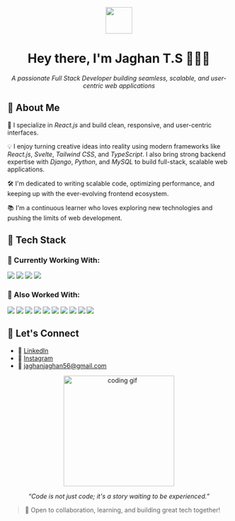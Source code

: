 <!-- Profile Header GIF -->
<p align="center">
  <img src="https://media.giphy.com/media/hvRJCLFzcasrR4ia7z/giphy.gif" width="60" />
</p>

<h1 align="center">Hey there, I'm Jaghan T.S 👨🏻‍💻</h1>
<p align="center">
<i>A passionate Full Stack Developer building seamless, scalable, and user-centric web applications</i>
</p>

## 🌟 About Me

🎯 I specialize in *React.js* and build clean, responsive, and user-centric interfaces.

💡 I enjoy turning creative ideas into reality using modern frameworks like *React.js*, *Svelte*, *Tailwind CSS*, and *TypeScript*. I also bring strong backend expertise with *Django*, *Python*, and *MySQL* to build full-stack, scalable web applications.


🛠 I'm dedicated to writing scalable code, optimizing performance, and keeping up with the ever-evolving frontend ecosystem.

📚 I'm a continuous learner who loves exploring new technologies and pushing the limits of web development.

## 🚀 Tech Stack

### 🔧 Currently Working With:
<p align="left">
  <img src="https://img.shields.io/badge/React-20232A?style=for-the-badge&logo=react&logoColor=61DAFB" />
  <img src="https://img.shields.io/badge/Svelte-FF3E00?style=for-the-badge&logo=svelte&logoColor=white" />
  <img src="https://img.shields.io/badge/TypeScript-3178C6?style=for-the-badge&logo=typescript&logoColor=white" />
  <img src="https://img.shields.io/badge/JavaScript-F7DF1E?style=for-the-badge&logo=javascript&logoColor=black" />
</p>

### 🧰 Also Worked With:
<p align="left">
  <img src="https://img.shields.io/badge/HTML5-E34F26?style=for-the-badge&logo=html5&logoColor=white" />
  <img src="https://img.shields.io/badge/CSS3-1572B6?style=for-the-badge&logo=css3&logoColor=white" />
  <img src="https://img.shields.io/badge/TailwindCSS-06B6D4?style=for-the-badge&logo=tailwindcss&logoColor=white" />
  <img src="https://img.shields.io/badge/Bootstrap-7952B3?style=for-the-badge&logo=bootstrap&logoColor=white" />
  <img src="https://img.shields.io/badge/Postman-FF6C37?style=for-the-badge&logo=postman&logoColor=white" />
  <img src="https://img.shields.io/badge/Python-3776AB?style=for-the-badge&logo=python&logoColor=white" />
  <img src="https://img.shields.io/badge/Django-092E20?style=for-the-badge&logo=django&logoColor=white" />
  <img src="https://img.shields.io/badge/MySQL-4479A1?style=for-the-badge&logo=mysql&logoColor=white" />
  <img src="https://img.shields.io/badge/React-20232A?style=for-the-badge&logo=react&logoColor=61DAFB" />
  <img src="https://img.shields.io/badge/JavaScript-F7DF1E?style=for-the-badge&logo=javascript&logoColor=black" />
</p>

## 📝 Let's Connect

- 💼 [LinkedIn](https://www.linkedin.com/in/jaghan-t-s-1451a3376/)
- 📸 [Instagram](https://www.instagram.com/j_a_g_h_a_n/?hl=en)
- 📧 jaghanjaghan56@gmail.com

<p align="center">
  <img src="https://media.giphy.com/media/qgQUggAC3Pfv687qPC/giphy.gif" width="250" alt="coding gif" />
</p>

<p align="center">
  <i>“Code is not just code; it's a story waiting to be experienced.”</i>
</p>

> 💬 Open to collaboration, learning, and building great tech together!

